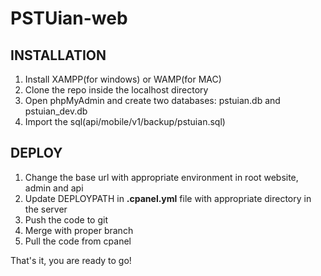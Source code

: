 # PSTUian-web

## INSTALLATION
1. Install XAMPP(for windows) or WAMP(for MAC)
2. Clone the repo inside the localhost directory
3. Open phpMyAdmin and create two databases: pstuian.db and pstuian_dev.db
4. Import the sql(api/mobile/v1/backup/pstuian.sql)

## DEPLOY
1. Change the base url with appropriate environment in root website, admin and api
2. Update DEPLOYPATH in **.cpanel.yml** file with appropriate directory in the server
3. Push the code to git
4. Merge with proper branch
5. Pull the code from cpanel

That's it, you are ready to go!
